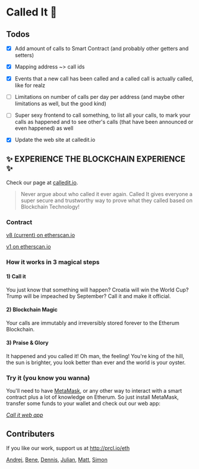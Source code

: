 # Called It 🏅 

## Todos

- [X] Add amount of calls to Smart Contract (and probably other getters and setters)

- [X] Mapping address ~> call ids 

- [X] Events that a new call has been called and a called call is actually called, like for realz

- [ ] Limitations on number of calls per day per address (and maybe other limitations as well, but the good kind)

- [ ] Super sexy frontend to call something, to list all your calls, to mark your calls as happened and to see other's calls (that have been announced or even happened) as well

- [x] Update the web site at calledit.io

## ✨ EXPERIENCE THE BLOCKCHAIN EXPERIENCE ✨

Check our page at [calledit.io](https://calledit.io).

> Never argue about who called it ever again. Called It gives everyone a super secure and trustworthy way to prove what they called based on Blockchain Technology!

### Contract

[v8 (current) on etherscan.io](https://etherscan.io/address/0x79e830d37021d0f90a90be326f500e812e3123fa)

[v1 on etherscan.io](https://etherscan.io/address/0x7e26024f100dbbc9781f14e2d4e5cba49a3f9081)

### How it works in 3 magical steps

#### 1) Call it 
You just know that something will happen? Croatia will win the World Cup? Trump will be impeached by September? Call it and make it official.

#### 2) Blockchain Magic 
Your calls are immutably and irreversibly stored forever to the Etherum Blockchain.

#### 3) Praise & Glory 
It happened and you called it! Oh man, the feeling! You're king of the hill, the sun is brighter, you look better than ever and the world is your oyster.

### Try it (you know you wanna)

You'll need to have [MetaMask](https://metamask.io/), or any other way to interact with a smart contract plus a lot of knowledge on Etherum. So just install MetaMask, transfer some funds to your wallet and check out our web app:

[*Call it web app*](http://app.calledit.io)

## Contributers

If you like our work, support us at http://prcl.io/eth

[Andrej](https://github.com/andruschka), [Bene](https://github.com/benestangl), [Dennis](https://github.com/Dennis-Schroeder), [Julian](https://github.com/jkrenge), [Matt](https://github.com/MatthewMaginniss), [Simon](https://github.com/shuesken)
